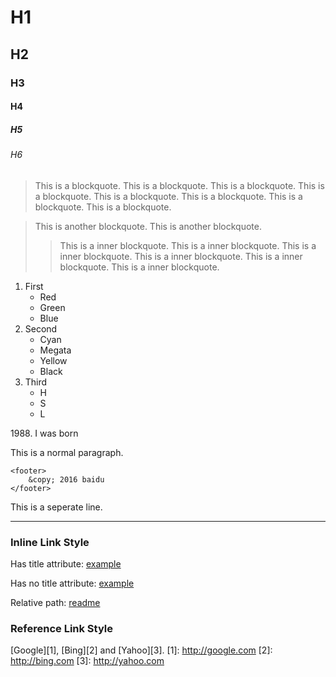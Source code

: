 # H1 #
## H2 ##
### H3 ###
#### H4 ####
##### H5 #####
###### H6 ######

> This is a blockquote. This is a blockquote. This is a blockquote. This is a blockquote. This is a blockquote. This is a blockquote. This is a blockquote. This is a blockquote.

> This is another blockquote. This is another blockquote.
>> This is a inner blockquote. This is a inner blockquote. This is a inner blockquote. This is a inner blockquote. This is a inner blockquote. This is a inner blockquote.

1. First
	* Red
	* Green
	* Blue
2. Second
	* Cyan
	* Megata
	* Yellow
	* Black
3. Third
	* H
	* S
	* L

1988\. I was born

This is a normal paragraph.

	<footer>
		&copy; 2016 baidu
	</footer>

This is a seperate line.
* * *

### Inline Link Style
Has title attribute: [example](http://example.com "title")

Has no title attribute: [example](http://example.com)

Relative path: [readme](/readme.md)

### Reference Link Style
[Google][1], [Bing][2] and [Yahoo][3].
[1]: http://google.com
[2]: http://bing.com
[3]: http://yahoo.com

